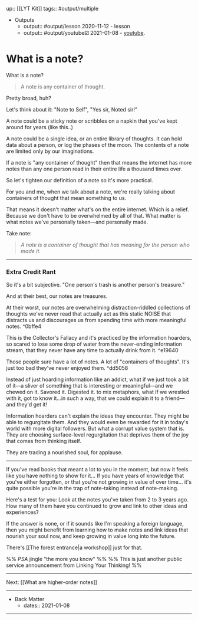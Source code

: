 up:: [[LYT Kit]]
tags:: #output/multiple 

- Outputs
	- output:: #output/lesson 2020-11-12 - lesson
	- output:: #output/youtube☑️ 2021-01-08 - [youtube](https://www.youtube.com/watch?v=ehkbLyeKuII).

# What is a note?
What is a note? 

> A note is any container of thought.

Pretty broad, huh? 

Let's think about it: "Note to Self", "Yes sir, Noted sir!"

A note could be a sticky note or scribbles on a napkin that you've kept around for years (like this..)

A note could be a single idea, or an entire library of thoughts. It can hold data about a person, or log the phases of the moon. The contents of a note are limited only by our imaginations. 

If a note is "any container of thought" then that means the internet has more notes than any one person read in their entire life a thousand times over. 

So let's tighten our definition of a note so it's more practical.

For you and me, when we talk about a note, we're really talking about containers of thought that mean something to us. 

That means it doesn't matter what's on the entire internet. Which is a relief. Because we don't have to be overwhelmed by all of that. What matter is what notes we've personally taken—and personally made.

Take note: 

> *A note is a container of thought that has meaning for the person who made it.*

---

### Extra Credit Rant
So it's a bit subjective. "One person's trash is another person's treasure."

And at their best, our notes are treasures.

At their worst, our notes are overwhelming distraction-riddled collections of  thoughts we've never read that actually act as this static NOISE that distracts us and discourages us from spending time with more meaningful notes.  ^0bffe4

This is the Collector's Fallacy and it's practiced by the information hoarders, so scared to lose some drop of water from the never-ending information stream, that they never have any time to actually drink from it.  ^e19640

Those people sure have a lot of notes. A lot of "containers of thoughts". It's just too bad they've never enjoyed them. ^dd5058

Instead of just hoarding information like an addict, what if we just took a bit of it—a sliver of something that is interesting or meaningful—and we chewed on it. Savored it. Digested it. to mix metaphors, what if we wrestled with it, got to know it...in such a way, that we could explain it to a friend—and they'd get it!

Information hoarders can't explain the ideas they encounter. They might be able to regurgitate them. And they would even be rewarded for it in today's world with more digital followers. But what a corrupt value system that is.  They are choosing surface-level regurgitation that deprives them of the joy that comes from thinking itself. 

They are trading a nourished soul, for applause.

---
If you've read books that meant a lot to you in the moment, but now it feels like you have nothing to show for it... If you have years of knowledge that you've either forgotten, or that you're not growing in value of over time... it's quite possible you're in the trap of note-taking instead of note-making. 

Here's a test for you: Look at the notes you've taken from 2 to 3 years ago. How many of them have you continued to grow and link to other ideas and experiences? 

If the answer is none, or if it sounds like I'm speaking a foreign language, then you might benefit from learning how to make notes and link ideas that nourish your soul now, and keep growing in value long into the future. 

There's [[The forest entrance|a workshop]] just for that. 

%% *PSA* jingle "the more you know" %% 
%% This is just another public service announcement from Linking Your Thinking! %%

---
Next: [[What are higher-order notes]]

---

- Back Matter
	- dates:: 2021-01-08

---